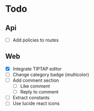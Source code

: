 # Todo

## Api

- [ ] Add policies to routes

## Web

- [x] Integrate TIPTAP editor
- [ ] Change category badge (multicolor)
- [ ] Add comment section
  - [ ] Like comment
  - [ ] Reply to comment
- [ ] Extract constants
- [ ] Use lucide react icons
